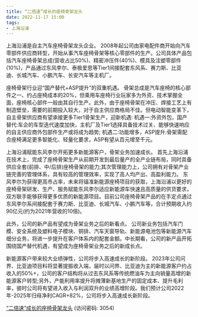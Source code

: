 ```yaml
---
title: “二倍速”成长的座椅骨架龙头
date: 2022-11-17 15:00
tags:
- 上海沿浦
---
```

上海沿浦是自主汽车座椅骨架龙头企业。
2008年起公司由家电配件商开始向汽车零部件供应商转型，开始从事汽车座椅骨架等核心零部件的生产。公司具体产品包括汽车座椅骨架总成(营收占比50%)、精密冲压件(40%)、模具及注塑零部件(10%)，产品通过东风李尔、泰极爱思等Tier1间接配套东风系、赛力斯、比亚迪、长城汽车、小鹏汽车、长安汽车等主机厂。

座椅骨架行业迎“国产替代+ASP提升”的双重机遇。
骨架总成是汽车座椅的核心部件之一、约占座椅成本的20%，但乘用车座椅行业玩家多为外资、技术掌握全面，座椅核心部件一般由其自行生产。此外，由于座椅骨架在冲压、焊接工艺上有制造壁垒，需要的前期投入较大，对于自主供应商格局不佳。但电动智能变革下，自主骨架供应商有望承接更多Tier1骨架生产，迎新机遇:
机遇一:外资外包，国产替代:车企的车型迭代速度加快，主机厂及Tier1选择具备技术过关、能够快速响应的自主供应商外包部件生产或将成为趋势;
机遇二:功能增多，ASP提升:骨架需配合座椅满足更多智能化、轻量化要求，ASP有望从百元增至千元。
<!-- more -->
上海沿浦赋能东风李尔开拓更多新能源客户，骨架业务加速成长。
首先上海沿浦在技术上，完成了座椅骨架生产从前期开发到最后量产的全产业链布局，同时具备供应全套(前排、中/后排)座椅骨架的能力;其次管理能力上，公司拥有对骨架产业链完善的管理体系，具有较高的管理效率，实现了高人均产出、高盈利能力。
东风李尔为获得更高市占率，未来将锚准新能源座椅项目的获取，上海沿浦以更好的座椅骨架研发、生产、服务赋能东风李尔适应新能源车快速且高质量的供货要求，双方联手能够获得更多优质的新能源项目。目前公司座椅骨架产品的在手定点通过东风李尔系间接配套于赛力斯、比亚迪、长城汽车、小鹏汽车等，合计预期收入约90亿元(约为2021年营收的10倍)。

此外，公司的新产品有望成为骨架业务之后的新看点。
公司新业务包括汽车门模、安全系统及塑料电子模块、铜排、汽车天窗导轨、新能源电池包等新能源汽车细分业务，将进一步提升在客户体系内的配套金额。中长期看，公司的新产品开拓围绕国产替代机遇，有望成为座椅骨架业务之后的新成长点。

新能源客户带来较大业绩弹性，公司将步入高速成长的新阶段。
2023年公司问界、比亚迪项目料将显著提振收入端，届时以问界、比亚迪为主的新能源客户约占收入的50%+，公司的客户结构将从过去东风系等传统燃油车为主向销量高增的新能源客户转型;另外，产能利用率提升将摊薄新基地生产的固定成本、提升毛利率，彼时公司将有望进入收入与利润双升的业绩高增阶段。我们预计公司2022年-2025年归母净利CAGR+82%，公司将步入高速成长新阶段。

[“二倍速”成长的座椅骨架龙头](https://url12.ctfile.com/f/3948612-724737163-70cf56?p=3054)
(访问密码: 3054)



